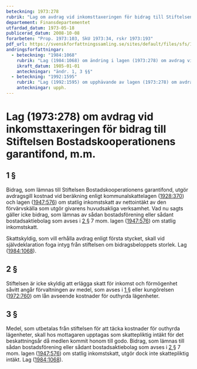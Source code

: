 ```yaml
---
beteckning: 1973:278
rubrik: "Lag om avdrag vid inkomsttaxeringen för bidrag till Stiftelsen Bostadskooperationens garantifond, m.m."
departement: Finansdepartementet
utfardad_datum: 1973-05-18
publicerad_datum: 2008-10-08
forarbeten: "Prop. 1973:103, SkU 1973:34, rskr 1973:193"
pdf_url: https://svenskforfattningssamling.se/sites/default/files/sfs/1973-05/SFS1973-278.pdf
andringsforfattningar:
  - beteckning: "1984:1068"
    rubrik: "Lag (1984:1068) om ändring i lagen (1973:278) om avdrag vid inkomsttaxeringen för bidrag till Stiftelsen Bostadskooperationens garan- tifond, m.m."
    ikraft_datum: 1985-01-01
    anteckningar: "ändr. 1, 3 §§"
  - beteckning: "1992:1595"
    rubrik: "Lag (1992:1595) om upphävande av lagen (1973:278) om avdrag vid inkomsttaxeringen för bidrag till Stiftelsen Bostadskoopera- tionens garantifond, m.m."
    anteckningar: upph.
---
```


# Lag (1973:278) om avdrag vid inkomsttaxeringen för bidrag till Stiftelsen Bostadskooperationens garantifond, m.m.

## 1 §

Bidrag, som lämnas till Stiftelsen Bostadskooperationens garantifond, utgör avdragsgill kostnad vid beräkning enligt kommunalskattelagen ([1928:370](https://selex.se/eli/sfs/1928/370)) och lagen ([1947:576](https://selex.se/eli/sfs/1947/576)) om statlig inkomstskatt av nettointäkt av den förvärvskälla som utgör givarens huvudsakliga verksamhet. Vad nu sagts gäller icke bidrag, som lämnas av sådan bostadsförening eller sådant bostadsaktiebolag som avses i [2 §](#2) 7 mom. lagen ([1947:576](https://selex.se/eli/sfs/1947/576)) om statlig inkomstskatt.

Skattskyldig, som vill erhålla avdrag enligt första stycket, skall vid självdeklaration foga intyg från stiftelsen om bidragsbeloppets storlek. Lag ([1984:1068](https://selex.se/eli/sfs/1984/1068)).

## 2 §

Stiftelsen är icke skyldig att erlägga skatt för inkomst och förmögenhet såvitt angår förvaltningen av medel, som avses i [1 §](#1) eller kungörelsen ([1972:760](https://selex.se/eli/sfs/1972/760)) om lån avseende kostnader för outhyrda lägenheter.

## 3 §

Medel, som utbetalas från stiftelsen för att täcka kostnader för outhyrda lägenheter, skall hos mottagaren upptagas som skattepliktig intäkt för det beskattningsår då medlen kommit honom till godo. Bidrag, som lämnas till sådan bostadsförening eller sådant bostadsaktiebolag som avses i [2 §](#2) 7 mom. lagen ([1947:576](https://selex.se/eli/sfs/1947/576)) om statlig inkomstskatt, utgör dock inte skattepliktig intäkt. Lag ([1984:1068](https://selex.se/eli/sfs/1984/1068)).